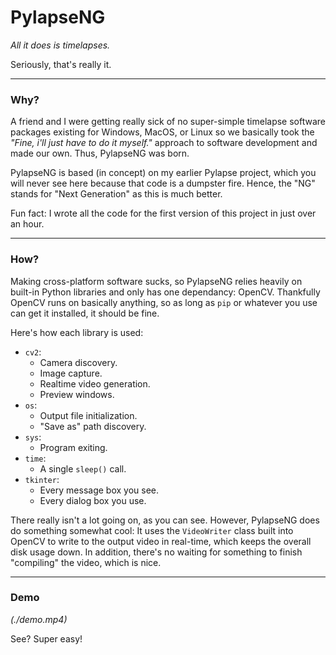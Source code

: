 # PylapseNG
*All it does is timelapses.*

Seriously, that's really it.

---

### Why?

A friend and I were getting really sick of no super-simple timelapse software packages existing for Windows, MacOS, or Linux so we basically took the *"Fine, i'll just have to do it myself."* approach to software development and made our own. Thus, PylapseNG was born.

PylapseNG is based (in concept) on my earlier Pylapse project, which you will never see here because that code is a dumpster fire. Hence, the "NG" stands for "Next Generation" as this is much better.

Fun fact: I wrote all the code for the first version of this project in just over an hour.

---

### How?

Making cross-platform software sucks, so PylapseNG relies heavily on built-in Python libraries and only has one dependancy: OpenCV. Thankfully OpenCV runs on basically anything, so as long as `pip` or whatever you use can get it installed, it should be fine.

Here's how each library is used:
* `cv2`:
    - Camera discovery.
    - Image capture.
    - Realtime video generation.
    - Preview windows.
* `os`:
    - Output file initialization.
    - "Save as" path discovery.
* `sys`:
    - Program exiting.
* `time`:
    - A single `sleep()` call.
* `tkinter`:
    - Every message box you see.
    - Every dialog box you use.

There really isn't a lot going on, as you can see. However, PylapseNG does do something somewhat cool: It uses the `VideoWriter` class built into OpenCV to write to the output video in real-time, which keeps the overall disk usage down. In addition, there's no waiting for something to finish "compiling" the video, which is nice.

---

### Demo

*(./demo.mp4)*

See? Super easy!
